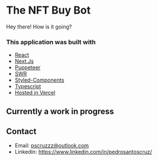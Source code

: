 # The NFT Buy Bot

Hey there! How is it going?

### This application was built with

* [React](https://pt-br.reactjs.org/docs/hooks-intro.html)
* [Next.Js](https://nextjs.org/)
* [Puppeteer](https://pptr.dev/)
* [SWR](https://swr.vercel.app/)
* [Styled-Components](https://styled-components.com/)
* [Typescript](https://www.typescriptlang.org/)
* [Hosted in Vercel](vercel.com)

## Currently a work in progress

## Contact

* Email: pscruzzz@outlook.com
* Linkedin: https://www.linkedin.com/in/pedrosantoscruz/
